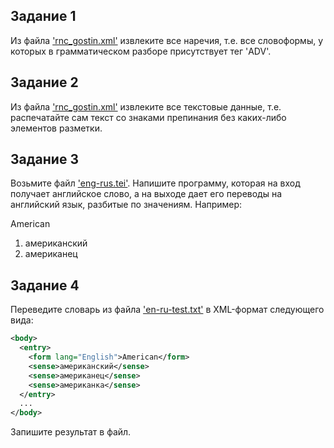 ## Задание 1

Из файла ['rnc_gostin.xml'](https://github.com/DariaRyzhova/Computational-Lexicography-2022/blob/main/rnc_gostin.xml) извлеките все наречия, т.е. все словоформы, у которых в грамматическом разборе присутствует тег 'ADV'.

## Задание 2

Из файла ['rnc_gostin.xml'](https://github.com/DariaRyzhova/Computational-Lexicography-2022/blob/main/rnc_gostin.xml) извлеките все текстовые данные, т.е. распечатайте сам текст со знаками препинания без каких-либо элементов разметки.

## Задание 3

Возьмите файл ['eng-rus.tei'](https://github.com/DariaRyzhova/Computational-Lexicography-2022/blob/main/eng-rus.tei). Напишите программу, которая на вход получает английское слово, а на выходе дает его переводы на английский язык, разбитые по значениям. Например:

American
1. американский
2. американец

## Задание 4

Переведите словарь из файла ['en-ru-test.txt'](https://github.com/DariaRyzhova/Computational-Lexicography-2022/blob/main/en-ru-test.txt) в XML-формат следующего вида: 

```xml
<body>
  <entry>
    <form lang="English">American</form>
    <sense>американский</sense>
    <sense>американец</sense>
    <sense>американка</sense>
  </entry>
  ...
</body>
```

Запишите результат в файл.

